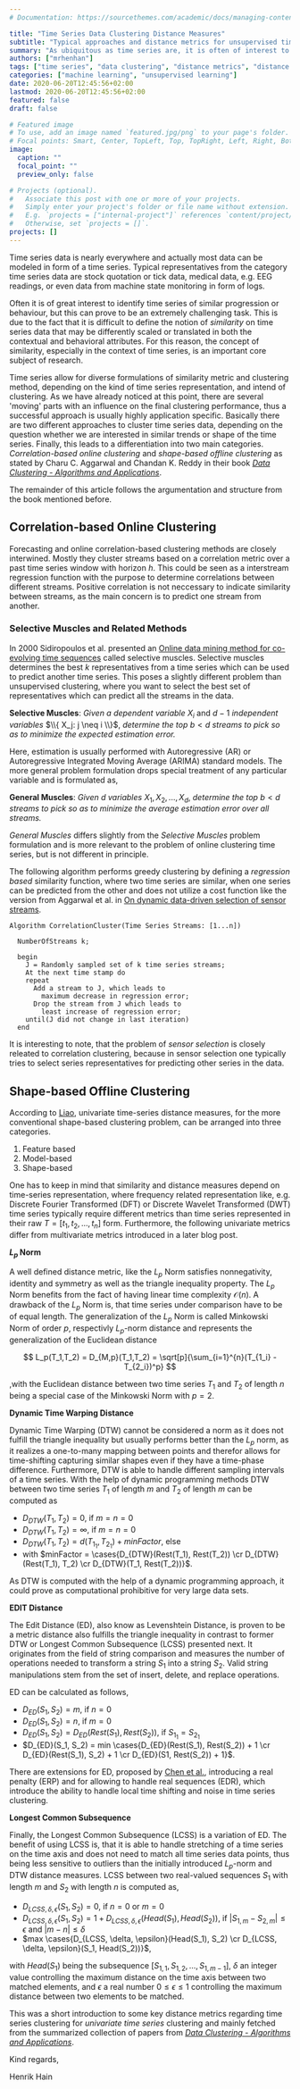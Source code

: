 ```yaml
---
# Documentation: https://sourcethemes.com/academic/docs/managing-content/

title: "Time Series Data Clustering Distance Measures"
subtitle: "Typical approaches and distance metrics for unsupervised time series clustering"
summary: "As ubiquitous as time series are, it is often of interest to identify clusters of similar time series in order to gain better insight into the structure of the available data. However, unsupervised learning from time series data has its own stumbling blocks. For this reason, the following article presents some helpful time series specific distance metrics and basic procedures to work successfully with time series data."
authors: ["mrhenhan"]
tags: ["time series", "data clustering", "distance metrics", "distance measures", "unsupervised learning", "machine learning"]
categories: ["machine learning", "unsupervised learning"]
date: 2020-06-20T12:45:56+02:00
lastmod: 2020-06-20T12:45:56+02:00
featured: false
draft: false

# Featured image
# To use, add an image named `featured.jpg/png` to your page's folder.
# Focal points: Smart, Center, TopLeft, Top, TopRight, Left, Right, BottomLeft, Bottom, BottomRight.
image:
  caption: ""
  focal_point: ""
  preview_only: false

# Projects (optional).
#   Associate this post with one or more of your projects.
#   Simply enter your project's folder or file name without extension.
#   E.g. `projects = ["internal-project"]` references `content/project/deep-learning/index.md`.
#   Otherwise, set `projects = []`.
projects: []
---
```

Time series data is nearly everywhere and actually most data can be modeled in form of a time series. Typical representatives from the category time series data are stock quotation or tick data, medical data, e.g. EEG readings, or even data from machine state monitoring in form of logs.

Often it is of great interest to identify time series of similar progression or behaviour, but this can prove to be an extremely challenging task. This is due to the fact that it is difficult to define the notion of _similarity_ on time series data that may be differently scaled or translated in both the contextual and behavioral attributes. For this reason, the concept of similarity, especially in the context of time series, is an important core subject of research.

Time series allow for diverse formulations of similarity metric and clustering method, depending on the kind of time series representation, and intend of clustering. As we have already noticed at this point, there are several 'moving' parts with an influence on the final clustering performance, thus a successful approach is usually highly application specific. Basically there are two different approaches to cluster time series data, depending on the question whether we are interested in similar trends or shape of the time series. Finally, this leads to a differentiation into two main categories. _Correlation-based online clustering_ and _shape-based offline clustering_ as stated by Charu C. Aggarwal and Chandan K. Reddy in their book [_Data Clustering - Algorithms and Applications_](http://charuaggarwal.net/clusterbook.pdf).

The remainder of this article follows the argumentation and structure from the book mentioned before.

## Correlation-based Online Clustering

Forecasting and online correlation-based clustering methods are closely interwined. Mostly they cluster streams based on a correlation metric over a past time series window with horizon $h$. This could be seen as a interstream regression function with the purpose to determine correlations between different streams. Positive correlation is not neccessary to indicate similarity between streams, as the main concern is to predict one stream from another.

### Selective Muscles and Related Methods

In 2000 Sidiropoulos et al. presented an [Online data mining method for co-evolving time sequences](https://ieeexplore.ieee.org/document/839383) called selective muscles. Selective muscles determines the best $k$ representatives from a time series which can be used to predict another time series. This poses a slightly different problem than unsupervised clustering, where you want to select the best set of representatives which can predict all the streams in the data.

**Selective Muscles**: _Given a dependent variable_ $X_i$ and $d - 1$ _independent variables_ $\\{ X_j: j \neq i \\}$, _determine the top_ $b < d$ _streams to pick so as to minimize the expected estimation error._

Here, estimation is usually performed with Autoregressive (AR) or Autoregressive Integrated Moving Average (ARIMA) standard models. The more general problem formulation drops special treatment of any particular variable and is formulated as,

**General Muscles**: _Given_ $d$ _variables_ $X_1, X_2, ..., X_d$, _determine the top_ $b < d$ _streams to pick so as to minimize the average estimation error over all streams._

_General Muscles_ differs slightly from the _Selective Muscles_ problem formulation and is more relevant to the problem of online clustering time series, but is not different in principle.

The following algorithm performs greedy clustering by defining a _regression based_ similarity function, where two time series are similar, when one series can be predicted from the other and does not utilize a cost function like the version from Aggarwal et al. in [On dynamic data-driven selection of sensor streams](https://dl.acm.org/doi/10.1145/2020408.2020595).

```
Algorithm CorrelationCluster(Time Series Streams: [1...n])
 
  NumberOfStreams k;
  
  begin
    J = Randomly sampled set of k time series streams;
    At the next time stamp do
    repeat
      Add a stream to J, which leads to
        maximum decrease in regression error;
      Drop the stream from J which leads to
        least increase of regression error;
    until(J did not change in last iteration)
  end
```

It is interesting to note, that the problem of _sensor selection_ is closely releated to correlation clustering, because in sensor selection one typically tries to select series representatives for predicting other series in the data.

## Shape-based Offline Clustering

According to [Liao](https://dl.acm.org/doi/10.1016/j.patcog.2005.01.025), univariate time-series distance measures, for the more conventional shape-based clustering problem, can be arranged into three categories.

1. Feature based
2. Model-based
3. Shape-based

One has to keep in mind that similarity and distance measures depend on time-series representation, where frequency related representation like, e.g. Discrete Fourier Transformed (DFT) or Discrete Wavelet Transformed (DWT) time series typically require different metrics than time series represented in their raw $T = [t_1, t_2, ..., t_n]$ form. Furthermore, the following univariate metrics differ from multivariate metrics introduced in a later blog post.

**$L_p$ Norm**

A well defined distance metric, like the $L_p$ Norm satisfies nonnegativity, identity and symmetry as well as the triangle inequality property. The $L_p$ Norm benefits from the fact of having linear time complexity $\mathcal{O}(n)$. A drawback of the $L_p$ Norm is, that time series under comparison have to be of equal length. The generalization of the $L_p$ Norm is called Minkowski Norm of order $p$, respectivly $L_p$-norm distance and represents the generalization of the Euclidean distance

$$
L_p(T_1,T_2) = D_{M,p}(T_1,T_2) = \sqrt[p]{\sum_{i=1}^{n}(T_{1_i} - T_{2_i})^p}
$$

,with the Euclidean distance between two time series $T_1$ and $T_2$ of length $n$ being a special case of the Minkowski Norm with $p=2$.

**Dynamic Time Warping Distance**

Dynamic Time Warping (DTW) cannot be considered a norm as it does not fulfill the triangle inequality but usually performs better than the $L_p$ norm, as it realizes a one-to-many mapping between points and therefor allows for time-shifting capturing similar shapes even if they have a time-phase difference. Furthermore, DTW is able to handle different sampling intervals of a time series. With the help of dynamic programming methods DTW between two time series $T_1$ of length $m$ and $T_2$ of length $m$ can be computed as

- $D_{DTW}(T_1,T_2) = 0$, if $m = n = 0$
- $D_{DTW}(T_1,T_2) = \infty$, if $m = n = 0$
- $D_{DTW}(T_1,T_2) = d(T_{1_1}, T_{2_1}) + minFactor$, else
- with $minFactor = \cases\{D_{DTW}(Rest(T_1), Rest(T_2)) \cr D_{DTW}(Rest(T_1), T_2) \cr D_{DTW}(T_1, Rest(T_2))}$.

As DTW is computed with the help of a dynamic programming approach, it could prove as computational prohibitive for very large data sets.

**EDIT Distance**

The Edit Distance (ED), also know as Levenshtein Distance, is proven to be a metric distance also fulfills the triangle inequality in contrast to former DTW or Longest Common Subsequence (LCSS) presented next. It originates from the field of string comparison and measures the number of operations needed to transform a string $S_1$ into a string $S_2$. Valid string manipulations stem from the set of insert, delete, and replace operations.

ED can be calculated as follows,

- $D_{ED}(S_1, S_2) = m$, if $n = 0$
- $D_{ED}(S_1, S_2) = n$, if $m = 0$
- $D_{ED}(S_1, S_2) = D_{ED}(Rest(S_1), Rest(S_2))$, if $S_{1_1} = S_{2_1}$
- $D_{ED}(S_1, S_2) = min \cases\{D_{ED}(Rest(S_1), Rest(S_2)) + 1 \cr D_{ED}(Rest(S_1), S_2) + 1 \cr D_{ED}(S1, Rest(S_2)) + 1}$.

There are extensions for ED, proposed by [Chen et al.](https://dl.acm.org/doi/10.1145/1066157.1066213), introducing a real penalty (ERP) and for allowing to handle real sequences (EDR), which introduce the ability to handle local time shifting and noise in time series clustering.

**Longest Common Subsequence**

Finally, the Longest Common Subsequence (LCSS) is a variation of ED. The benefit of using LCSS is, that it is able to handle stretching of a time series on the time axis and does not need to match all time series data points, thus being less sensitive to outliers than the initially introduced $L_p$-norm and DTW distance measures. LCSS between two real-valued sequences $S_1$ with length $m$ and $S_2$ with length $n$ is computed as,

- $D_{LCSS, \delta, \epsilon}(S_1, S_2) = 0$, if $n = 0$ or $m = 0$
- $D_{LCSS, \delta, \epsilon}(S_1, S_2) = 1 + D_{LCSS, \delta, \epsilon}(Head(S_1), Head(S_2))$, if $|S_{1,m} - S_{2,m}| \le \epsilon$ and $|m - n| \leq \delta$
- $max \cases\{D_{LCSS, \delta, \epsilon}(Head(S_1), S_2) \cr D_{LCSS, \delta, \epsilon}(S_1, Head(S_2))}$,

with $Head(S_1)$ being the subsequence $[S_{1,1}, S_{1,2},...,S_{1,m-1}]$, $\delta$ an integer value controlling the maximum distance on the time axis between two matched elements, and $\epsilon$ a real number $0 \le \epsilon \le 1$ controlling the maximum distance between two elements to be matched.

This was a short introduction to some key distance metrics regarding time series clustering for _univariate time series_ clustering and mainly fetched from the summarized collection of papers from [_Data Clustering - Algorithms and Applications_](http://charuaggarwal.net/clusterbook.pdf).

Kind regards,

Henrik Hain
